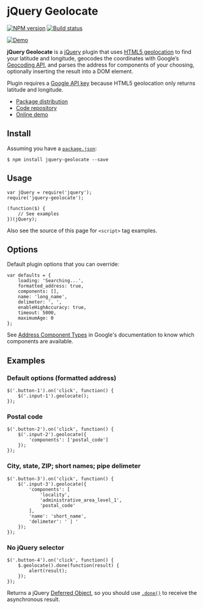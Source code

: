 jQuery Geolocate
================

[![NPM version](https://badge.fury.io/js/jquery-geolocate.svg)](https://www.npmjs.com/package/jquery-geolocate) [![Build status](https://travis-ci.org/richardcornish/jquery-geolocate.svg?branch=master)](https://travis-ci.org/richardcornish/jquery-geolocate)

[![Demo](https://richardcornish.github.io/jquery-geolocate/img/map.min.png)](https://richardcornish.github.io/jquery-geolocate/)

**jQuery Geolocate** is a [jQuery](https://jquery.com/) plugin that uses [HTML5 geolocation](https://developer.mozilla.org/en-US/docs/Web/API/Geolocation/Using_geolocation)
to find your latitude and longitude, geocodes the coordinates with
Google’s [Geocoding API](https://developers.google.com/maps/documentation/geocoding/start), and parses the address for components of your
choosing, optionally inserting the result into a DOM element.

Plugin requires a [Google API key](https://developers.google.com/maps/documentation/geocoding/get-api-key) because HTML5 geolocation only
returns latitude and longitude.

- [Package distribution](https://www.npmjs.com/package/jquery-geolocate)
- [Code repository](https://github.com/richardcornish/jquery-geolocate)
- [Online demo](https://richardcornish.github.io/jquery-geolocate/)

Install
-------

Assuming you have a [`package.json`](https://docs.npmjs.com/files/package.json):

```
$ npm install jquery-geolocate --save
```

Usage
-----

```
var jQuery = require('jquery');
require('jquery-geolocate');

(function($) {
    // See examples
})(jQuery);
```

Also see the source of this page for `<script>` tag examples.

Options
-------

Default plugin options that you can override:

```
var defaults = {
    loading: 'Searching...',
    formatted_address: true,
    components: [],
    name: 'long_name',
    delimeter: ', ',
    enableHighAccuracy: true,
    timeout: 5000,
    maximumAge: 0
};
```

See [Address Component Types](https://developers.google.com/maps/documentation/geocoding/intro#Types) in Google's documentation to know which components are available.

Examples
--------

### Default options (formatted address)

```
$('.button-1').on('click', function() {
    $('.input-1').geolocate();
});
```

### Postal code

```
$('.button-2').on('click', function() {
    $('.input-2').geolocate({
        'components': ['postal_code']
    });
});
```

### City, state, ZIP; short names; pipe delimeter

```
$('.button-3').on('click', function() {
    $('.input-3').geolocate({
        'components': [
            'locality',
            'administrative_area_level_1',
            'postal_code'
        ],
        'name': 'short_name',
        'delimeter': ' | '
    });
});
```

### No jQuery selector

```
$('.button-4').on('click', function() {
    $.geolocate().done(function(result) {
        alert(result);
    });
});
```

Returns a jQuery [Deferred Object](https://api.jquery.com/category/deferred-object/), so you should use [`.done()`](https://api.jquery.com/deferred.done/) to receive the asynchronous result.